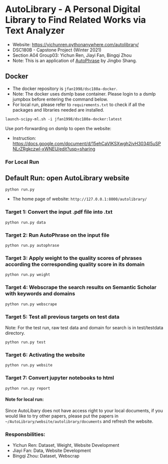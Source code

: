 # AutoLibrary - A Personal Digital Library to Find Related Works via Text Analyzer
- Website: https://yichunren.pythonanywhere.com/autolibrary/
- DSC180B - Capstone Project (Winter 2021)
- Section A04 Group03: Yichun Ren, Jiayi Fan, Bingqi Zhou
- Note: This is an application of [AutoPhrase](https://github.com/shangjingbo1226/AutoPhrase) by Jingbo Shang.

## Docker
- The docker repository is `jfan1998/dsc180a-docker`.
- Note: The docker uses dsmlp base container. Please login to a dsmlp jumpbox before entering the command below.
- For local run, please refer to `requirements.txt` to check if all the packages and libraries needed are installed.
```
launch-scipy-ml.sh -i jfan1998/dsc180a-docker:latest
```
Use port-forwarding on dsmlp to open the website:
  - Instruction: https://docs.google.com/document/d/15ehCaVIKSXwgh2jvH3034l5uSPNLrZRgkczwl-xWNEU/edit?usp=sharing

### For Local Run
## Default Run: open AutoLibrary website
```
python run.py
```
- The home page of website: `http://127.0.0.1:8000/autolibrary/`
### Target 1: Convert the input .pdf file into .txt
```
python run.py data
```
### Target 2: Run AutoPhrase on the input file
```
python run.py autophrase
```
### Target 3: Apply weight to the quality scores of phrases according the corresponding quality score in its domain
```
python run.py weight
```
### Target 4: Webscrape the search results on Semantic Scholar with keywords and domains
```
python run.py webscrape
```
### Target 5: Test all previous targets on test data
Note: For the test run, raw test data and domain for search is in test/testdata directory.
```
python run.py test
```
### Target 6: Activating the website
```
python run.py website
```
### Target 7: Convert jupyter notebooks to html
```
python run.py report
```
#### Note for local run:
Since AutoLibary does not have access right to your local documents, if you would like to try other papers, please put the papers in ```~/AutoLibrary/website/autolibrary/documents``` and refresh the website.

### Responsbilities: 
- Yichun Ren: Dataset, Weight, Website Development
- Jiayi Fan: Data, Website Development
- Bingqi Zhou: Dataset, Webscrap
